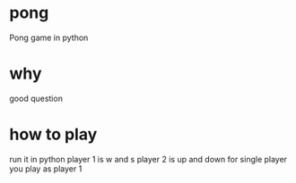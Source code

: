 # pong
Pong game in python
# why
good question
# how to play
run it in python
player 1 is w and s
player 2 is up and down
for single player you play as player 1
